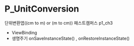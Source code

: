 # P_UnitConversion
단위변환앱((cm to m) or (m to cm))
패스트캠퍼스 p1_ch3
 - ViewBinding
 - 생명주기
   onSaveInstanceState() , onRestoreInstanceState()
